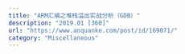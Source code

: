 ```yaml
---
title: "ARM汇编之堆栈溢出实战分析（GDB）"
description: "2019.01 [360]"
url: "https://www.anquanke.com/post/id/169071/"
category: "Miscellaneous"
---
```

